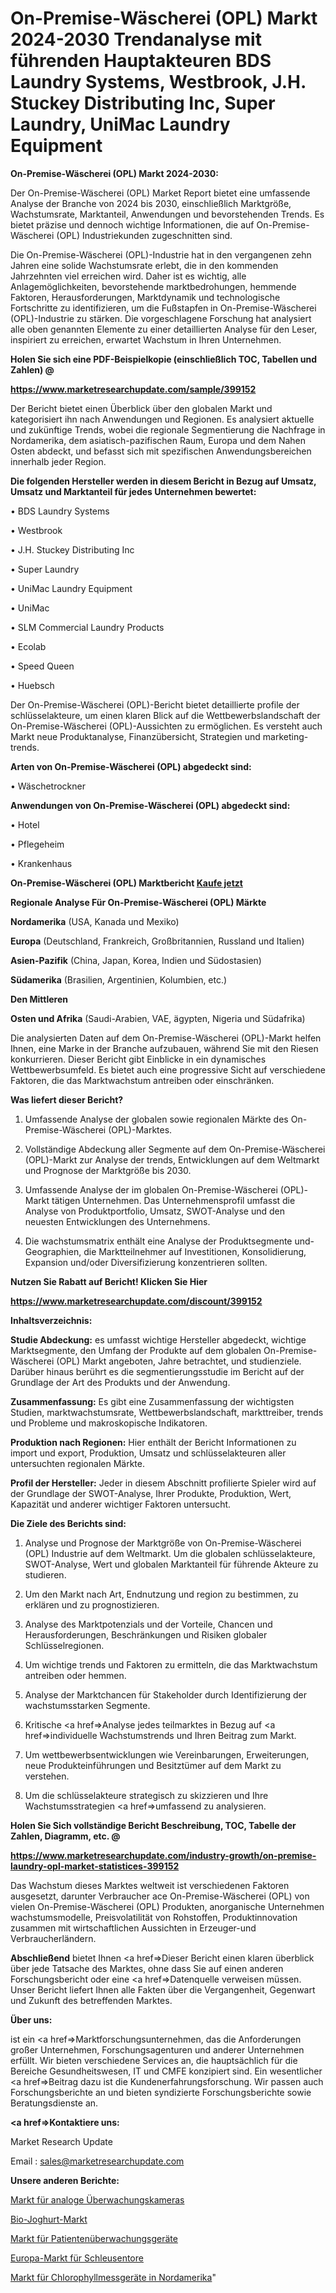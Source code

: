 # On-Premise-Wäscherei (OPL) Markt 2024-2030 Trendanalyse mit führenden Hauptakteuren BDS Laundry Systems, Westbrook, J.H. Stuckey Distributing Inc, Super Laundry, UniMac Laundry Equipment

<strong>On-Premise-Wäscherei (OPL) Markt 2024-2030:</strong>

Der On-Premise-Wäscherei (OPL) Market Report bietet eine umfassende Analyse der Branche von 2024 bis 2030, einschließlich Marktgröße, Wachstumsrate, Marktanteil, Anwendungen und bevorstehenden Trends. Es bietet präzise und dennoch wichtige Informationen, die auf On-Premise-Wäscherei (OPL) Industriekunden zugeschnitten sind.

Die On-Premise-Wäscherei (OPL)-Industrie hat in den vergangenen zehn Jahren eine solide Wachstumsrate erlebt, die in den kommenden Jahrzehnten viel erreichen wird. Daher ist es wichtig, alle Anlagemöglichkeiten, bevorstehende marktbedrohungen, hemmende Faktoren, Herausforderungen, Marktdynamik und technologische Fortschritte zu identifizieren, um die Fußstapfen in On-Premise-Wäscherei (OPL)-Industrie zu stärken. Die vorgeschlagene Forschung hat analysiert alle oben genannten Elemente zu einer detaillierten Analyse für den Leser, inspiriert zu erreichen, erwartet Wachstum in Ihren Unternehmen.



<strong>Holen Sie sich eine PDF-Beispielkopie (einschließlich TOC, Tabellen und Zahlen) @
</strong>

<strong><a href=https://www.marketresearchupdate.com/sample/399152>

<strong>https://www.marketresearchupdate.com/sample/399152</u></font></a></strong></strong>

Der Bericht bietet einen Überblick über den globalen Markt und kategorisiert ihn nach Anwendungen und Regionen. Es analysiert aktuelle und zukünftige Trends, wobei die regionale Segmentierung die Nachfrage in Nordamerika, dem asiatisch-pazifischen Raum, Europa und dem Nahen Osten abdeckt, und befasst sich mit spezifischen Anwendungsbereichen innerhalb jeder Region.



<strong>Die folgenden Hersteller werden in diesem Bericht in Bezug auf Umsatz, Umsatz und Marktanteil für jedes Unternehmen bewertet:</strong>

• BDS Laundry Systems

• Westbrook

• J.H. Stuckey Distributing Inc

• Super Laundry

• UniMac Laundry Equipment

• UniMac

• SLM Commercial Laundry Products

• Ecolab

• Speed Queen

• Huebsch

Der On-Premise-Wäscherei (OPL)-Bericht bietet detaillierte profile der schlüsselakteure, um einen klaren Blick auf die Wettbewerbslandschaft der On-Premise-Wäscherei (OPL)-Aussichten zu ermöglichen. Es versteht auch Markt neue Produktanalyse, Finanzübersicht, Strategien und marketing-trends.



<strong>Arten von On-Premise-Wäscherei (OPL) abgedeckt sind:</strong>

• Wäschetrockner



<strong>Anwendungen von On-Premise-Wäscherei (OPL) abgedeckt sind:</strong>

• Hotel

• Pflegeheim

• Krankenhaus



<strong>On-Premise-Wäscherei (OPL) Marktbericht <a href=https://www.marketresearchupdate.com/buynow/399152>Kaufe jetzt</a></strong>



<strong>Regionale Analyse Für On-Premise-Wäscherei (OPL) Märkte</strong>



<strong>Nordamerika</strong> (USA, Kanada und Mexiko)



<strong>Europa</strong> (Deutschland, Frankreich, Großbritannien, Russland und Italien)



<strong>Asien-Pazifik</strong> (China, Japan, Korea, Indien und Südostasien)



<strong>Südamerika</strong> (Brasilien, Argentinien, Kolumbien, etc.)



<strong>Den Mittleren</strong> 

<strong>Osten und Afrika</strong> (Saudi-Arabien, VAE, ägypten, Nigeria und Südafrika)

Die analysierten Daten auf dem On-Premise-Wäscherei (OPL)-Markt helfen Ihnen, eine Marke in der Branche aufzubauen, während Sie mit den Riesen konkurrieren. Dieser Bericht gibt Einblicke in ein dynamisches Wettbewerbsumfeld. Es bietet auch eine progressive Sicht auf verschiedene Faktoren, die das Marktwachstum antreiben oder einschränken.



<strong>Was liefert dieser Bericht?</strong>

1. Umfassende Analyse der globalen sowie regionalen Märkte des On-Premise-Wäscherei (OPL)-Marktes.

2. Vollständige Abdeckung aller Segmente auf dem On-Premise-Wäscherei (OPL)-Markt zur Analyse der trends, Entwicklungen auf dem Weltmarkt und Prognose der Marktgröße bis 2030.

3. Umfassende Analyse der im globalen On-Premise-Wäscherei (OPL)-Markt tätigen Unternehmen. Das Unternehmensprofil umfasst die Analyse von Produktportfolio, Umsatz, SWOT-Analyse und den neuesten Entwicklungen des Unternehmens.

4. Die wachstumsmatrix enthält eine Analyse der Produktsegmente und-Geographien, die Marktteilnehmer auf Investitionen, Konsolidierung, Expansion und/oder Diversifizierung konzentrieren sollten.



<strong>Nutzen Sie Rabatt auf Bericht! Klicken Sie Hier
</strong>

<strong><a href=https://www.marketresearchupdate.com/discount/399152>https://www.marketresearchupdate.com/discount/399152</b></u></font></strong></a>



<strong>Inhaltsverzeichnis:</strong>



<strong>Studie Abdeckung:</strong> es umfasst wichtige Hersteller abgedeckt, wichtige Marktsegmente, den Umfang der Produkte auf dem globalen On-Premise-Wäscherei (OPL) Markt angeboten, Jahre betrachtet, und studienziele. Darüber hinaus berührt es die segmentierungsstudie im Bericht auf der Grundlage der Art des Produkts und der Anwendung.



<strong>Zusammenfassung:</strong> Es gibt eine Zusammenfassung der wichtigsten Studien, marktwachstumsrate, Wettbewerbslandschaft, markttreiber, trends und Probleme und makroskopische Indikatoren.



<strong>Produktion nach Regionen:</strong> Hier enthält der Bericht Informationen zu import und export, Produktion, Umsatz und schlüsselakteuren aller untersuchten regionalen Märkte.



<strong>Profil der Hersteller:</strong> Jeder in diesem Abschnitt profilierte Spieler wird auf der Grundlage der SWOT-Analyse, Ihrer Produkte, Produktion, Wert, Kapazität und anderer wichtiger Faktoren untersucht.



<strong>Die Ziele des Berichts sind:</strong>

1) Analyse und Prognose der Marktgröße von On-Premise-Wäscherei (OPL) Industrie auf dem Weltmarkt.
Um die globalen schlüsselakteure, SWOT-Analyse, Wert und globalen Marktanteil für führende Akteure zu studieren.

2) Um den Markt nach Art, Endnutzung und region zu bestimmen, zu erklären und zu prognostizieren.

3) Analyse des Marktpotenzials und der Vorteile, Chancen und Herausforderungen, Beschränkungen und Risiken globaler Schlüsselregionen.

4) Um wichtige trends und Faktoren zu ermitteln, die das Marktwachstum antreiben oder hemmen.

5) Analyse der Marktchancen für Stakeholder durch Identifizierung der wachstumsstarken Segmente.

6) Kritische <a href=>Analyse</a> jedes teilmarktes in Bezug auf <a href=>individuelle</a> Wachstumstrends und Ihren Beitrag zum Markt.

7) Um wettbewerbsentwicklungen wie Vereinbarungen, Erweiterungen, neue Produkteinführungen und Besitztümer auf dem Markt zu verstehen.

8) Um die schlüsselakteure strategisch zu skizzieren und Ihre Wachstumsstrategien <a href=>umfassend</a> zu analysieren.



<strong>Holen Sie Sich vollständige Bericht Beschreibung, TOC, Tabelle der Zahlen, Diagramm, etc. @ </strong>

<strong><a href=https://www.marketresearchupdate.com/industry-growth/on-premise-laundry-opl-market-statistices-399152>https://www.marketresearchupdate.com/industry-growth/on-premise-laundry-opl-market-statistices-399152</a></font></strong>

Das Wachstum dieses Marktes weltweit ist verschiedenen Faktoren ausgesetzt, darunter Verbraucher ace On-Premise-Wäscherei (OPL) von vielen On-Premise-Wäscherei (OPL) Produkten, anorganische Unternehmen wachstumsmodelle, Preisvolatilität von Rohstoffen, Produktinnovation zusammen mit wirtschaftlichen Aussichten in Erzeuger-und Verbraucherländern.



<strong>Abschließend</strong> bietet Ihnen <a href=>Dieser</a> Bericht einen klaren überblick über jede Tatsache des Marktes, ohne dass Sie auf einen anderen Forschungsbericht oder eine <a href=>Datenquelle</a> verweisen müssen. Unser Bericht liefert Ihnen alle Fakten über die Vergangenheit, Gegenwart und Zukunft des betreffenden Marktes.



<strong>Über uns:</strong>

 ist ein <a href=>Marktfors</a>chungsunternehmen, das die Anforderungen großer Unternehmen, Forschungsagenturen und anderer Unternehmen erfüllt. Wir bieten verschiedene Services an, die hauptsächlich für die Bereiche Gesundheitswesen, IT und CMFE konzipiert sind. Ein wesentlicher <a href=>Beitrag</a> dazu ist die Kundenerfahrungsforschung. Wir passen auch Forschungsberichte an und bieten syndizierte Forschungsberichte sowie Beratungsdienste an.



<strong><a href=>Kontaktiere uns:</a></strong>

Market Research Update

Email : sales@marketresearchupdate.com



<strong>Unsere anderen Berichte:</strong>

<a href=https://www.linkedin.com/pulse/analog-monitoring-camera-market-latest-report>Markt für analoge Überwachungskameras</a>

<a href=https://www.linkedin.com/pulse/organic-yogurt-market-demand-future-scope-top-key-players>Bio-Joghurt-Markt</a>

<a href=https://www.linkedin.com/pulse/patient-monitoring-device-market-sizing-up-anticipating>Markt für Patientenüberwachungsgeräte</a>

<a href=https://www.linkedin.com/pulse/europe-sluice-gates-market-2023-huge-business>Europa-Markt für Schleusentore</a>

<a href=https://www.linkedin.com/pulse/north-america-chlorophyll-meter-market-2023-usd-explained>Markt für Chlorophyllmessgeräte in Nordamerika</a>"
